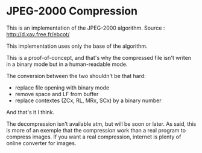 # JPEG-2000 Compression

This is an implementation of the JPEG-2000 algorithm.
Source : http://d.xav.free.fr/ebcot/

This implementation uses only the base of the algorithm.

This is a proof-of-concept, and that's why the compressed file isn't writen
in a binary mode but in a human-readable mode.

The conversion between the two shouldn't be that hard:
 - replace file opening with binary mode
 - remove space and LF from buffer
 - replace contextes (ZCx, RL, MRx, SCx) by a binary number

And that's it I think.

The decompression isn't available atm, but will be soon or later.
As said, this is more of an exemple that the compression work than a real
program to compress images. If you want a real compression, internet
is plenty of online converter for images.
